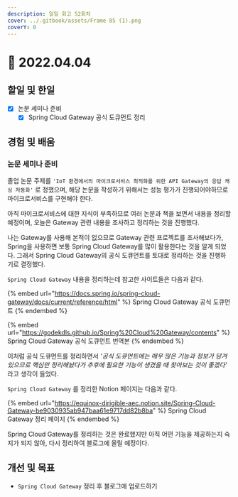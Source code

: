 ```yaml
---
description: 일일 회고 52회차
cover: ../.gitbook/assets/Frame 85 (1).png
coverY: 0
---
```


# 🥱 2022.04.04

## 할일 및 한일

* [x] 논문 세미나 준비
  * [x] Spring Cloud Gateway 공식 도큐먼트 정리

## 경험 및 배움

### 논문 세미나 준비

졸업 논문 주제를 `'IoT 환경에서의 마이크로서비스 최적화를 위한 API Gateway의 응답 캐싱 자동화'` 로 정했으며, 해당 논문을 작성하기 위해서는 성능 평가가 진행되어야하므로  마이크로서비스를 구현해야 한다.

아직 마이크로서비스에 대한 지식이 부족하므로 여러 논문과 책을 보면서 내용을 정리할 예정이며, 오늘은 Gateway 관련 내용을 조사하고 정리하는 것을 진행했다.

나는 Gateway를 사용해 본적이 없으므로 Gateway 관련 프로젝트를 조사해보다가, Spring을 사용하면 보통 Spring Cloud Gateway를 많이 활용한다는 것을 알게 되었다. 그래서 Spring Cloud Gateway의 공식 도큐먼트를 토대로 정리하는 것을 진행하기로 결정했다.



`Spring Cloud Gateway` 내용을 정리하는데 참고한 사이트들은 다음과 같다.

{% embed url="https://docs.spring.io/spring-cloud-gateway/docs/current/reference/html" %}
Spring Cloud Gateway 공식 도큐먼트
{% endembed %}

{% embed url="https://godekdls.github.io/Spring%20Cloud%20Gateway/contents" %}
Spring Cloud Gateway 공식 도큐먼트 번역본
{% endembed %}



이처럼 공식 도큐먼트를 정리하면서  _'공식 도큐먼트에는 매우 많은 기능과 정보가 담겨있으므로 핵심만 정리해놨다가 추후에 필요한 기능이 생겼을 때 찾아보는 것이 좋겠다'_ 라고 생각이 들었다.

`Spring Cloud Gateway` 를 정리한 Notion 페이지는 다음과 같다.

{% embed url="https://equinox-dirigible-aec.notion.site/Spring-Cloud-Gateway-be9030935ab947baa61e9717dd82b8ba" %}
Spring Cloud Gateway 정리 페이지
{% endembed %}



Spring Cloud Gateway를 정리하는 것은 완료했지만 아직 어떤 기능을 제공하는지 숙지가 되지 않아, 다시 정리하여 블로그에 올릴 예정이다.

## 개선 및 목표

* `Spring Cloud Gateway` 정리 후 블로그에 업로드하기
